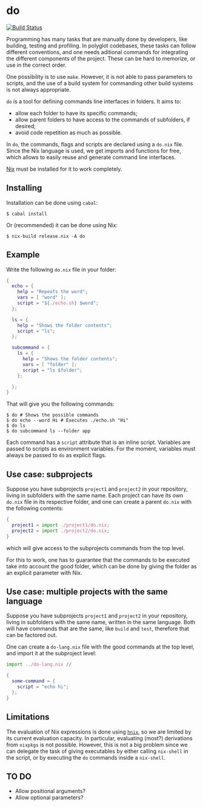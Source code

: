 # do

[![Build Status](https://travis-ci.com/guaraqe/do.svg?branch=master)](https://travis-ci.com/guaraqe/do)

Programming has many tasks that are manually done by developers, like building, testing and profiling.
In polyglot codebases, these tasks can follow different conventions, and one needs aditional commands for integrating the different components of the project.
These can be hard to memorize, or use in the correct order.

One possibility is to use `make`. However, it is not able to pass parameters to scripts, and the use of a build system for commanding other build systems is not always appropriate.

`do` is a tool for defining commands line interfaces in folders.
It aims to:

- allow each folder to have its specific commands;
- allow parent folders to have access to the commands of subfolders, if desired;
- avoid code repetition as much as possible.

In `do`, the commands, flags and scripts are declared using a `do.nix` file.
Since the Nix language is used, we get imports and functions for free, which allows to easily reuse and generate command line interfaces.

[Nix](https://nixos.org/nix/) must be installed for it to work completely.

## Installing

Installation can be done using `cabal`:

```
$ cabal install
```

Or (recommended) it can be done using Nix:

```
$ nix-build release.nix -A do
```

## Example

Write the following `do.nix` file in your folder:

```nix
{
  echo = {
    help = "Repeats the word";
    vars = [ "word" ];
    script = "${./echo.sh} $word";
  };

  ls = {
    help = "Shows the folder contents";
    script = "ls";
  };

  subcommand = {
    ls = {
      help = "Shows the folder contents";
      vars = [ "folder" ];
      script = "ls $folder";
    };

  };
}
```

That will give you the following commands:

```
$ do # Shows the possible commands
$ do echo --word Hi # Executes ./echo.sh "Hi"
$ do ls
$ do subcommand ls --folder app
```

Each command has a `script` attribute that is an inline script.
Variables are passed to scripts as environment variables.
For the moment, variables must always be passed to `do` as explicit flags.

## Use case: subprojects

Suppose you have subprojects `project1` and `project2` in your repository, living in subfolders with the same name.
Each project can have its own `do.nix` file in its respective folder, and one can create a parent `do.nix` with the following contents:

```nix
{
  project1 = import ./project1/do.nix;
  project2 = import ./project2/do.nix;
}
```

which will give access to the subprojects commands from the top level.

For this to work, one has to guarantee that the commands to be executed take into account the good folder, which can be done by giving the folder as an explicit parameter with Nix.

## Use case: multiple projects with the same language

Suppose you have subprojects `project1` and `project2` in your repository, living in subfolders with the same name, written in the same language.
Both will have commands that are the same, like `build` and `test`, therefore that can be factored out.

One can create a `do-lang.nix` file with the good commands at the top level, and import it at the subproject level:

```nix
import ../do-lang.nix //

{
  some-command = {
    script = "echo hi";
  };
}
```

## Limitations

The evaluation of Nix expressions is done using [`hnix`](https://github.com/haskell-nix/hnix), so we are limited by its current evaluation capacity.
In particular, evaluating (most?) derivations from `nixpkgs` is not possible.
However, this is not a big problem since we can delegate the task of giving executables by either calling `nix-shell` in the script, or by executing the `do` commands inside a `nix-shell`.

## TO DO

- Allow positional arguments?
- Allow optional parameters?
